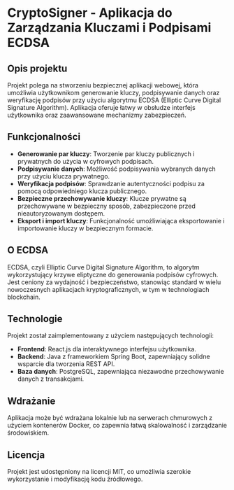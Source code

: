 # CryptoSigner - Aplikacja do Zarządzania Kluczami i Podpisami ECDSA

## Opis projektu
Projekt polega na stworzeniu bezpiecznej aplikacji webowej, która umożliwia użytkownikom generowanie kluczy, podpisywanie danych oraz weryfikację podpisów przy użyciu algorytmu ECDSA (Elliptic Curve Digital Signature Algorithm). Aplikacja oferuje łatwy w obsłudze interfejs użytkownika oraz zaawansowane mechanizmy zabezpieczeń.

## Funkcjonalności
- **Generowanie par kluczy**: Tworzenie par kluczy publicznych i prywatnych do użycia w cyfrowych podpisach.
- **Podpisywanie danych**: Możliwość podpisywania wybranych danych przy użyciu klucza prywatnego.
- **Weryfikacja podpisów**: Sprawdzanie autentyczności podpisu za pomocą odpowiedniego klucza publicznego.
- **Bezpieczne przechowywanie kluczy**: Klucze prywatne są przechowywane w bezpieczny sposób, zabezpieczone przed nieautoryzowanym dostępem.
- **Eksport i import kluczy**: Funkcjonalność umożliwiająca eksportowanie i importowanie kluczy w bezpiecznym formacie.

## O ECDSA
ECDSA, czyli Elliptic Curve Digital Signature Algorithm, to algorytm wykorzystujący krzywe eliptyczne do generowania podpisów cyfrowych. Jest ceniony za wydajność i bezpieczeństwo, stanowiąc standard w wielu nowoczesnych aplikacjach kryptograficznych, w tym w technologiach blockchain.

## Technologie
Projekt został zaimplementowany z użyciem następujących technologii:
- **Frontend**: React.js dla interaktywnego interfejsu użytkownika.
- **Backend**: Java z frameworkiem Spring Boot, zapewniający solidne wsparcie dla tworzenia REST API.
- **Baza danych**: PostgreSQL, zapewniająca niezawodne przechowywanie danych z transakcjami.

## Wdrażanie
Aplikacja może być wdrażana lokalnie lub na serwerach chmurowych z użyciem kontenerów Docker, co zapewnia łatwą skalowalność i zarządzanie środowiskiem.

## Licencja
Projekt jest udostępniony na licencji MIT, co umożliwia szerokie wykorzystanie i modyfikację kodu źródłowego.

